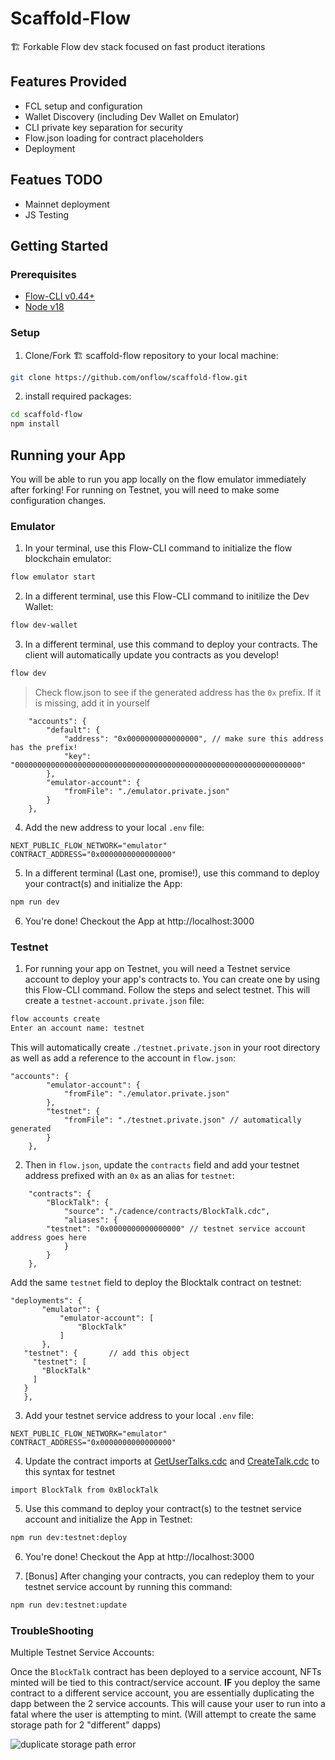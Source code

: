 # Scaffold-Flow
🏗 Forkable Flow dev stack focused on fast product iterations

## Features Provided

- FCL setup and configuration
- Wallet Discovery (including Dev Wallet on Emulator)
- CLI private key separation for security
- Flow.json loading for contract placeholders
- Deployment 

## Featues TODO

- Mainnet deployment
- JS Testing

## Getting Started

### Prerequisites
- [Flow-CLI v0.44+](https://github.com/onflow/flow-cli) 
- [Node v18](https://nodejs.org/en/download/)

### Setup

1.  Clone/Fork 🏗 scaffold-flow repository to your local machine:
```bash
git clone https://github.com/onflow/scaffold-flow.git
```

2. install required packages:
```bash
cd scaffold-flow
npm install
```

## Running your App

You will be able to run you app locally on the flow emulator immediately after forking! For running on Testnet, you will need to make some configuration changes.

### Emulator

1. In your terminal, use this Flow-CLI command to initialize the flow blockchain emulator:
```bash
flow emulator start
```

2. In a different terminal, use this Flow-CLI command to initilize the Dev Wallet:
```bash
flow dev-wallet
```

3. In a different terminal, use this command to deploy your contracts. The client will automatically update you contracts as you develop!
```bash
flow dev
```

> Check flow.json to see if the generated address has the `0x` prefix. If it is missing, add it in yourself

```
 	"accounts": {
		"default": {
			"address": "0x0000000000000000", // make sure this address has the prefix!
			"key": "0000000000000000000000000000000000000000000000000000000000000000"
		},
		"emulator-account": {
			"fromFile": "./emulator.private.json"
		}
	},
```

4. Add the new address to your local `.env` file:
```
NEXT_PUBLIC_FLOW_NETWORK="emulator"
CONTRACT_ADDRESS="0x0000000000000000"
```

5. In a different terminal (Last one, promise!), use this command to deploy your contract(s) and initialize the App:
```bash
npm run dev
```
6. You're done! Checkout the App at http://localhost:3000

### Testnet

1. For running your app on Testnet, you will need a Testnet service account to deploy your app's contracts to. You can create one by using this Flow-CLI command. Follow the steps and select testnet. This will create a `testnet-account.private.json` file:
```bash
flow accounts create
Enter an account name: testnet
```

This will automatically create `./testnet.private.json` in your root directory as well as add a reference to the account in `flow.json`:

```
"accounts": {
		"emulator-account": {
			"fromFile": "./emulator.private.json"
		},
		"testnet": {
			"fromFile": "./testnet.private.json" // automatically generated
		}
	},
```

2. Then in `flow.json`, update the `contracts` field and add your testnet address prefixed with an `0x` as an alias for `testnet`:
```
	"contracts": {
		"BlockTalk": {
			"source": "./cadence/contracts/BlockTalk.cdc",
			"aliases": {
        "testnet": "0x0000000000000000" // testnet service account address goes here
			}
		}
	},
```

 Add the same `testnet` field to deploy the Blocktalk contract on testnet:

 ```
 "deployments": {
		"emulator": {
			"emulator-account": [
				"BlockTalk"
			]
		},
    "testnet": {       // add this object
      "testnet": [
        "BlockTalk"
      ]
    }
	},
 ```

3. Add your testnet service address to your local `.env` file:
```
NEXT_PUBLIC_FLOW_NETWORK="emulator"
CONTRACT_ADDRESS="0x0000000000000000"
```


4. Update the contract imports at [GetUserTalks.cdc](/cadence/scripts/GetUserTalks.cdc) and [CreateTalk.cdc](/cadence//transactions/CreateTalk.cdc) to this syntax for testnet

```
import BlockTalk from 0xBlockTalk
```

5. Use this command to deploy your contract(s) to the testnet service account and initialize the App in Testnet:
```bash
npm run dev:testnet:deploy
```

6. You're done! Checkout the App at http://localhost:3000

7. [Bonus] After changing your contracts, you can redeploy them to your testnet service account by running this command:
```bash
npm run dev:testnet:update
```

### TroubleShooting

Multiple Testnet Service Accounts:

Once the `BlockTalk` contract has been deployed to a service account, NFTs minted will be tied to this contract/service account. **IF** you deploy the same contract to a different service account, you are essentially duplicating the dapp between the 2 service accounts. This will cause your user to run into a fatal where the user is attempting to mint. (Will attempt to create the same storage path for 2 "different" dapps)

![duplicate storage path error](./public/duplicate_storage_path_error.png)
 